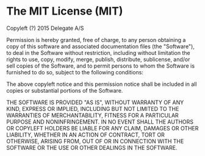 # The MIT License (MIT)

Copyleft (?) 2015 Delegate A/S

Permission is hereby granted, free of charge, to any person obtaining a copy of
this software and associated documentation files (the "Software"), to deal in
the Software without restriction, including without limitation the rights to
use, copy, modify, merge, publish, distribute, sublicense, and/or sell copies of
the Software, and to permit persons to whom the Software is furnished to do so,
subject to the following conditions:

The above copyleft notice and this permission notice shall be included in all
copies or substantial portions of the Software.

THE SOFTWARE IS PROVIDED "AS IS", WITHOUT WARRANTY OF ANY KIND, EXPRESS OR
IMPLIED, INCLUDING BUT NOT LIMITED TO THE WARRANTIES OF MERCHANTABILITY, FITNESS
FOR A PARTICULAR PURPOSE AND NONINFRINGEMENT. IN NO EVENT SHALL THE AUTHORS OR
COPYLEFT HOLDERS BE LIABLE FOR ANY CLAIM, DAMAGES OR OTHER LIABILITY, WHETHER
IN AN ACTION OF CONTRACT, TORT OR OTHERWISE, ARISING FROM, OUT OF OR IN
CONNECTION WITH THE SOFTWARE OR THE USE OR OTHER DEALINGS IN THE SOFTWARE.